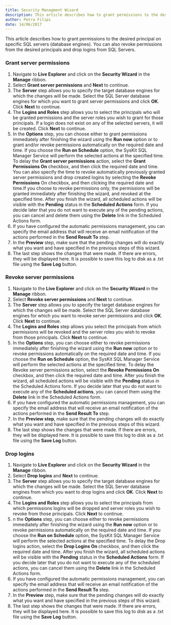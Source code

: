 ```yaml
---
title: Security Managment Wizard
description: This article describes how to grant permissions to the desired principal on specific SQL servers (database engines).
author: Petra Filipi
date: 14/06/2017
---
```


This article describes how to grant permissions to the desired principal on specific SQL servers (database engines). You can also revoke permissions from the desired principals and drop logins from SQL Servers.

### Grant server permissions

1. Navigate to __Live Explorer__ and click on the __Security Wizard__ in the __Manage__ ribbon.
1. Select __Grant server permissions__ and __Next__ to continue.
1. The __Server__ step allows you to specify the target database engines for which the changes will be made. Select the SQL Server database engines for which you want to grant server permissions and click __OK__. Click __Next__ to continue. 
1. The __Logins and Roles__ step allows you to select the principals who will be granted permissions and the server roles you wish to grant for those principals. If a login does not exist on any of the selected servers, it will be created. Click __Next__ to continue.
1. In the __Options__ step, you can choose either to grant permissions immediately after finishing the wizard using the __Run now__ option or to grant and/or revoke permissions automatically on the required date and time. 
If you choose the __Run on Schedule__ option, the SysKit SQL Manager Service will perform the selected actions at the specified time.
To delay the __Grant server permissions__ action, select the __Grant Permissions On__ checkbox, and then click the required date and time. You can also specify the time to revoke automatically previously granted server permissions and drop created logins by selecting the __Revoke Permissions__ On checkbox, and then clicking the required date and time.If you choose to revoke permissions only, the permissions will be granted immediately after finishing the wizard, and revoked at the specified time. After you finish the wizard, all scheduled actions will be visible with the __Pending__ status in the __Scheduled Actions__ form. If you decide later that you do not want to execute any of the pending actions, you can cancel and delete them using the __Delete__ link in the Scheduled Actions form.
1. If you have configured the automatic permissions management, you can specify the email address that will receive an email notification of the actions performed in the __Send Result To__ step. 
1. In the __Preview__ step, make sure that the pending changes will do exactly what you want and have specified in the previous steps of this wizard.
1. The last step shows the changes that were made. If there are errors, they will be displayed here. It is possible to save this log to disk as a .txt file using the __Save Log__ button.

### Revoke server permissions

1. Navigate to the __Live Explorer__ and click on the __Security Wizard__ in the __Manage__ ribbon.
1. Select __Revoke server permissions__ and __Next__ to continue. 
1. The __Server__ step allows you to specify the target database engines for which the changes will be made. Select the SQL Server database engines for which you want to revoke server permissions and click __OK__. Click __Next__ to continue. 
1. The __Logins and Roles__ step allows you select the principals from which permissions will be revoked and the server roles you wish to revoke from those principals. Click __Next__ to continue. 
1. In the __Options__ step, you can choose either to revoke permissions immediately after finishing the wizard using the __Run now__ option or to revoke permissions automatically on the required date and time. If you choose the __Run on Schedule__ option, the SysKit SQL Manager Service will perform the selected actions at the specified time.
To delay the Revoke server permissions action, select the __Revoke Permissions On__ checkbox, and then click the required date and time.
After you finish the wizard, all scheduled actions will be visible with the __Pending__ status in the Scheduled Actions form. If you decide later that you do not want to execute any of the __Scheduled actions__, you can cancel them using the __Delete__ link in the Scheduled Actions form. 
1. If you have configured the automatic permissions management, you can specify the email address that will receive an email notification of the actions performed in the __Send Result To__ step. 
1. In the __Preview step__, make sure that the pending changes will do exactly what you want and have specified in the previous steps of this wizard. 
1. The last step shows the changes that were made. If there are errors, they will be displayed here. It is possible to save this log to disk as a .txt file using the __Save Log__ button.

### Drop logins

1. Navigate to __Live Explorer__ and click on the __Security Wizard__ in the __Manage__ ribbon.
1. Select __Drop logins__ and __Next__ to continue. 
1. The __Server__ step allows you to specify the target database engines for which the changes will be made. Select the SQL Server database engines from which you want to drop logins and click __OK__. Click __Next__ to continue. 
1. The __Logins and Roles__ step allows you to select the principals from which permissions logins will be dropped and server roles you wish to revoke from those principals. Click __Next__ to continue. 
1. n the __Options__ step, you can choose either to revoke permissions immediately after finishing the wizard using the __Run now__ option or to revoke permissions automatically on the required date and time. If you choose the __Run on Schedule__ option, the SysKit SQL Manager Service will perform the selected actions at the specified time.
To delay the Drop logins action, select the __Drop Logins On__ checkbox, and then click the required date and time.
After you finish the wizard, all scheduled actions will be visible with the __Pending__ status in the __Scheduled Actions__ form. If you decide later that you do not want to execute any of the scheduled actions, you can cancel them using the __Delete__ link in the Scheduled Actions form. 
1. If you have configured the automatic permissions management, you can specify the email address that will receive an email notification of the actions performed in the __Send Result To__ step. 
1. In the __Preview__ step, make sure that the pending changes will do exactly what you want and have specified in the previous steps of this wizard.
1. The last step shows the changes that were made. If there are errors, they will be displayed here. It is possible to save this log to disk as a .txt file using the __Save Log__ button.